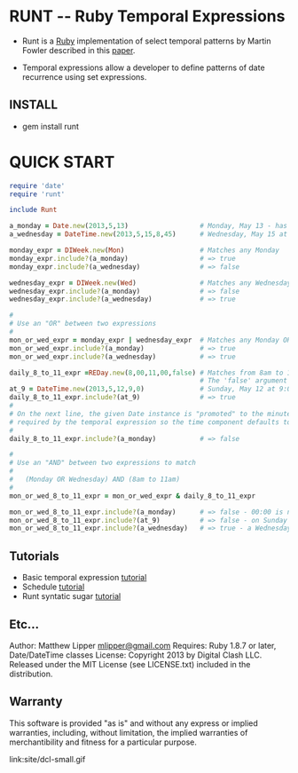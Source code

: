 # RUNT -- Ruby Temporal Expressions

* Runt is a [Ruby](http://www.ruby-lang.org/en/) implementation of select temporal patterns by Martin Fowler described in this [paper](http://martinfowler.com/apsupp/recurring.pdf).

* Temporal expressions allow a developer to define patterns of date recurrence using set expressions.

## INSTALL

*   gem install runt


# QUICK START

```ruby
require 'date'
require 'runt'

include Runt

a_monday = Date.new(2013,5,13)                  # Monday, May 13 - has "day-level" precision
a_wednesday = DateTime.new(2013,5,15,8,45)      # Wednesday, May 15 at 8:45am - has "minute-level" precision

monday_expr = DIWeek.new(Mon)                   # Matches any Monday
monday_expr.include?(a_monday)                  # => true 
monday_expr.include?(a_wednesday)               # => false 

wednesday_expr = DIWeek.new(Wed)                # Matches any Wednesday
wednesday_expr.include?(a_monday)               # => false 
wednesday_expr.include?(a_wednesday)            # => true 

#
# Use an "OR" between two expressions
#
mon_or_wed_expr = monday_expr | wednesday_expr  # Matches any Monday OR any Wednesday
mon_or_wed_expr.include?(a_monday)              # => true
mon_or_wed_expr.include?(a_wednesday)           # => true

daily_8_to_11_expr =REDay.new(8,00,11,00,false) # Matches from 8am to 11am on ANY date. 
                                                # The 'false' argument says not to auto-match expressions of lesser precision.
at_9 = DateTime.new(2013,5,12,9,0)              # Sunday, May 12 at 9:00am
daily_8_to_11_expr.include?(at_9)               # => true 
#
# On the next line, the given Date instance is "promoted" to the minute-level precision 
# required by the temporal expression so the time component defaults to 00:00
#
daily_8_to_11_expr.include?(a_monday)           # => false 

#
# Use an "AND" between two expressions to match
#
#   (Monday OR Wednesday) AND (8am to 11am)
#
mon_or_wed_8_to_11_expr = mon_or_wed_expr & daily_8_to_11_expr

mon_or_wed_8_to_11_expr.include?(a_monday)      # => false - 00:00 is not between 8:00 and 11:00
mon_or_wed_8_to_11_expr.include?(at_9)          # => false - on Sunday
mon_or_wed_8_to_11_expr.include?(a_wednesday)   # => true - a Wednesday at 8:45

```

## Tutorials

* Basic temporal expression [tutorial](doc/tutorial_te.md)
* Schedule [tutorial](doc/tutorial_schedule.md)
* Runt syntatic sugar [tutorial](doc/tutorial_sugar.md)

## Etc...

Author:   Matthew Lipper <mlipper@gmail.com>
Requires:   Ruby 1.8.7 or later, Date/DateTime classes
License:   Copyright 2013 by Digital Clash LLC. Released under the MIT License (see LICENSE.txt) included in the distribution.

## Warranty

This software is provided "as is" and without any express or implied warranties, including, without limitation, the implied warranties of merchantibility and fitness for a particular purpose.

link:site/dcl-small.gif
